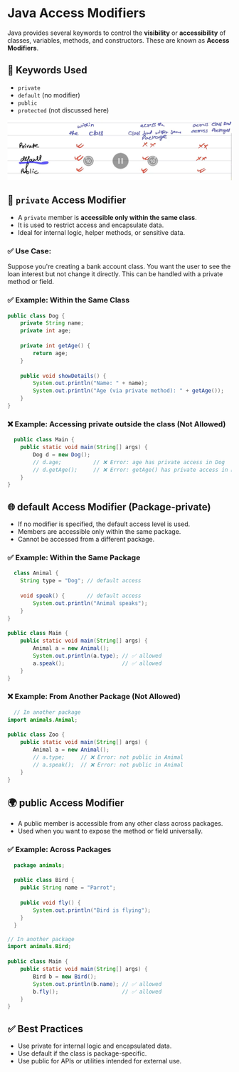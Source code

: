 # Java Access Modifiers

Java provides several keywords to control the **visibility** or **accessibility** of classes, variables, methods, and constructors. These are known as **Access Modifiers**.

## 🔑 Keywords Used

- `private`
- `default` (no modifier)
- `public`
- `protected` (not discussed here)

![access_modifier](../images/access_modifier.png)


## 🔐 `private` Access Modifier

- A `private` member is **accessible only within the same class**.
- It is used to restrict access and encapsulate data.
- Ideal for internal logic, helper methods, or sensitive data.

### ✅ Use Case:
Suppose you're creating a bank account class. You want the user to see the loan interest but not change it directly. This can be handled with a private method or field.

### ✅ Example: Within the Same Class

```java
public class Dog {
    private String name;
    private int age;

    private int getAge() {
        return age;
    }

    public void showDetails() {
        System.out.println("Name: " + name);
        System.out.println("Age (via private method): " + getAge());
    }
}
```
### ❌ Example: Accessing private outside the class (Not Allowed)

```java
  public class Main {
    public static void main(String[] args) {
        Dog d = new Dog();
        // d.age;          // ❌ Error: age has private access in Dog
        // d.getAge();     // ❌ Error: getAge() has private access in Dog
    }
}
```
## 🌐 default Access Modifier (Package-private)
- If no modifier is specified, the default access level is used.
- Members are accessible only within the same package.
- Cannot be accessed from a different package.

### ✅ Example: Within the Same Package
```java
  class Animal {
    String type = "Dog"; // default access

    void speak() {       // default access
        System.out.println("Animal speaks");
    }
}

public class Main {
    public static void main(String[] args) {
        Animal a = new Animal();
        System.out.println(a.type); // ✅ allowed
        a.speak();                  // ✅ allowed
    }
}
```
### ❌ Example: From Another Package (Not Allowed)
```java
  // In another package
import animals.Animal;

public class Zoo {
    public static void main(String[] args) {
        Animal a = new Animal();
        // a.type;     // ❌ Error: not public in Animal
        // a.speak();  // ❌ Error: not public in Animal
    }
}

```
## 🌍 public Access Modifier
- A public member is accessible from any other class across packages.
- Used when you want to expose the method or field universally.

### ✅ Example: Across Packages
```java
  package animals;

  public class Bird {
    public String name = "Parrot";

    public void fly() {
        System.out.println("Bird is flying");
    }
  }
```
```java
// In another package
import animals.Bird;

public class Main {
    public static void main(String[] args) {
        Bird b = new Bird();
        System.out.println(b.name); // ✅ allowed
        b.fly();                    // ✅ allowed
    }
}
```
## ✅ Best Practices
- Use private for internal logic and encapsulated data.
- Use default if the class is package-specific.
- Use public for APIs or utilities intended for external use.
